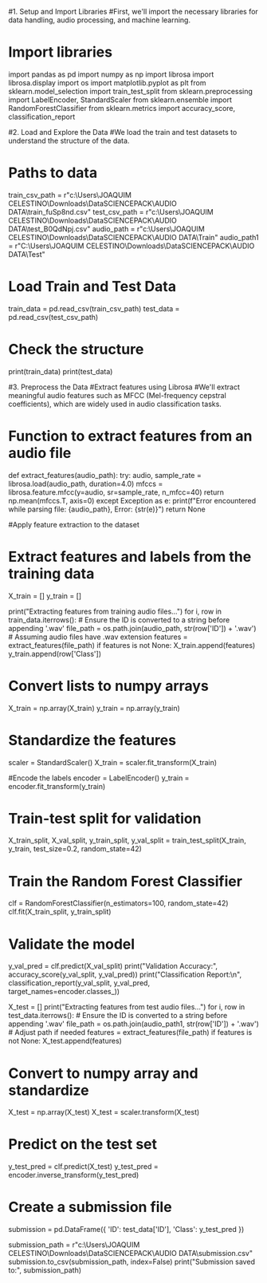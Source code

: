#1. Setup and Import Libraries
#First, we'll import the necessary libraries for data handling, audio processing, and machine learning.

# Import libraries
import pandas as pd
import numpy as np
import librosa
import librosa.display
import os
import matplotlib.pyplot as plt
from sklearn.model_selection import train_test_split
from sklearn.preprocessing import LabelEncoder, StandardScaler
from sklearn.ensemble import RandomForestClassifier
from sklearn.metrics import accuracy_score, classification_report

#2. Load and Explore the Data
#We load the train and test datasets to understand the structure of the data.

# Paths to data
train_csv_path = r"c:\Users\JOAQUIM CELESTINO\Downloads\DataSCIENCEPACK\AUDIO DATA\train_fuSp8nd.csv"
test_csv_path = r"c:\Users\JOAQUIM CELESTINO\Downloads\DataSCIENCEPACK\AUDIO DATA\test_B0QdNpj.csv"
audio_path = r"c:\Users\JOAQUIM CELESTINO\Downloads\DataSCIENCEPACK\AUDIO DATA\Train"
audio_path1 = r"C:\Users\JOAQUIM CELESTINO\Downloads\DataSCIENCEPACK\AUDIO DATA\Test"

# Load Train and Test Data
train_data = pd.read_csv(train_csv_path)
test_data = pd.read_csv(test_csv_path)

# Check the structure
print(train_data)
print(test_data)

#3. Preprocess the Data
#Extract features using Librosa
#We'll extract meaningful audio features such as MFCC (Mel-frequency cepstral coefficients), which are widely used in audio classification tasks.

# Function to extract features from an audio file
def extract_features(audio_path):
    try:
        audio, sample_rate = librosa.load(audio_path, duration=4.0)
        mfccs = librosa.feature.mfcc(y=audio, sr=sample_rate, n_mfcc=40)
        return np.mean(mfccs.T, axis=0)
    except Exception as e:
        print(f"Error encountered while parsing file: {audio_path}, Error: {str(e)}")
        return None

#Apply feature extraction to the dataset

# Extract features and labels from the training data
X_train = []
y_train = []

print("Extracting features from training audio files...")
for i, row in train_data.iterrows():
    # Ensure the ID is converted to a string before appending '.wav'
    file_path = os.path.join(audio_path, str(row['ID']) + '.wav')  # Assuming audio files have .wav extension
    features = extract_features(file_path)
    if features is not None:
        X_train.append(features)
        y_train.append(row['Class'])

# Convert lists to numpy arrays
X_train = np.array(X_train)
y_train = np.array(y_train)

# Standardize the features
scaler = StandardScaler()
X_train = scaler.fit_transform(X_train)

#Encode the labels
encoder = LabelEncoder()
y_train = encoder.fit_transform(y_train)

# Train-test split for validation
X_train_split, X_val_split, y_train_split, y_val_split = train_test_split(X_train, y_train, test_size=0.2, random_state=42)

# Train the Random Forest Classifier
clf = RandomForestClassifier(n_estimators=100, random_state=42)
clf.fit(X_train_split, y_train_split)

# Validate the model
y_val_pred = clf.predict(X_val_split)
print("Validation Accuracy:", accuracy_score(y_val_split, y_val_pred))
print("Classification Report:\n", classification_report(y_val_split, y_val_pred, target_names=encoder.classes_))

X_test = []
print("Extracting features from test audio files...")
for i, row in test_data.iterrows():
    # Ensure the ID is converted to a string before appending '.wav'
    file_path = os.path.join(audio_path1, str(row['ID']) + '.wav')  # Adjust path if needed
    features = extract_features(file_path)
    if features is not None:
        X_test.append(features)

# Convert to numpy array and standardize
X_test = np.array(X_test)
X_test = scaler.transform(X_test)

# Predict on the test set
y_test_pred = clf.predict(X_test)
y_test_pred = encoder.inverse_transform(y_test_pred)

# Create a submission file
submission = pd.DataFrame({
    'ID': test_data['ID'],
    'Class': y_test_pred
})

submission_path = r"c:\Users\JOAQUIM CELESTINO\Downloads\DataSCIENCEPACK\AUDIO DATA\submission.csv"
submission.to_csv(submission_path, index=False)
print("Submission saved to:", submission_path)
